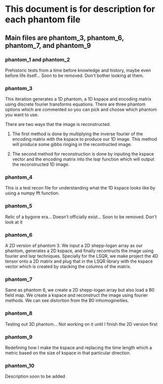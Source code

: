 # This document is for description for each phantom file

## Main files are phantom_3, phantom_6, phantom_7, and phantom_9


### phantom_1 and phantom_2 

Prehistoric tests from a time before knowledge and history, maybe even before life itself... Soon to be removed. Don't bother looking at them.

### phantom_3

This iteration generates a 1D phantom, a 1D kspace and encoding matrix using discrete fourier transforms equations. There are three phantom options which are commented so you can pick and choose which phantom you want to use. 

There are two ways that the image is reconstructed. 

1. The first method is done by multiplying the inverse fourier of the encoding matrix with the kspace to produce our 1D image. This method will produce some gibbs ringing in the recontructed image. 

2. The second method for reconstruction is done by inputing the kspace vector and the encoding matrix into the lsqr function which will output the reconstructed 1D image. 

### phantom_4 

This is a test recon file for understanding what the 1D kspace looks like by using a numpy fft function.

### phantom_5

Relic of a bygone era... Doesn't officially exist... Soon to be removed. Don't look at it

### phantom_6

A 2D version of phantom 3. We input a 2D shepp-logan array as our phantom, generates a 2D kspace, and finally recontructs the image using fourier and lsqr techniques. Specially for the LSQR, we make project the 4D tensor onto a 2D matrix and plug that in the LSQR library with the kspace vector which is created by stacking the columns of the matrix.

### phantom_7

Same as phantom 6, we create a 2D shepp-logan array but also load a B0 field map. We create a kspace and reconstruct the image using fourier methods. We can see distortion from the B0 inhomogineities. 

### phantom_8

Testing out 3D phantom... Not working on it until I finish the 2D version first

### phantom_9

Redefining how I make the kspace and replacing the time length which a metric based on the size of kspace in that particular direction.

### phantom_10

Description soon to be added
